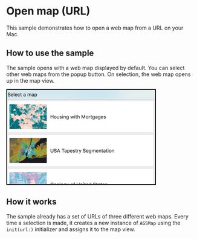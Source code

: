 # Open map (URL)

This sample demonstrates how to open a web map from a URL on your Mac.

## How to use the sample

The sample opens with a web map displayed by default. You can select other web maps from the popup button. On selection, the web map opens up in the map view.

![](image1.png)

## How it works

The sample already has a set of URLs of three different web maps. Every time a selection is made, it creates a new instance of `AGSMap` using the `init(url:)` initializer and assigns it to the map view.




